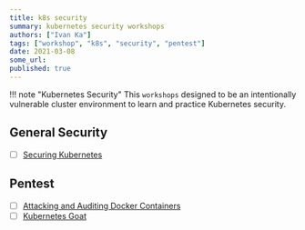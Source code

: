```yaml
---
title: k8s security
summary: kubernetes security workshops
authors: ["Ivan Ka"]
tags: ["workshop", "k8s", "security", "pentest"]
date: 2021-03-08
some_url:
published: true
---
```


!!! note "Kubernetes Security"
    This `workshops` designed to be an intentionally vulnerable cluster environment to learn and practice Kubernetes security.

## General Security

- [ ] [Securing Kubernetes](https://securek8s.dev/exercise/)

## Pentest

- [ ] [Attacking and Auditing Docker Containers](https://github.com/appsecco/defcon-26-workshop-attacking-and-auditing-docker-containers)
- [ ] [Kubernetes Goat](https://github.com/madhuakula/kubernetes-goat)
